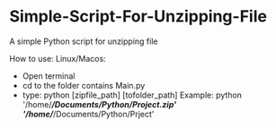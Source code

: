 # Simple-Script-For-Unzipping-File
A simple Python script for unzipping file

How to use:
Linux/Macos:
- Open terminal
- cd to the folder contains Main.py
- type: python [zipfile_path] [tofolder_path]
Example: python '/home/***/Documents/Python/Project.zip' '/home/***/Documents/Python/Prject'

